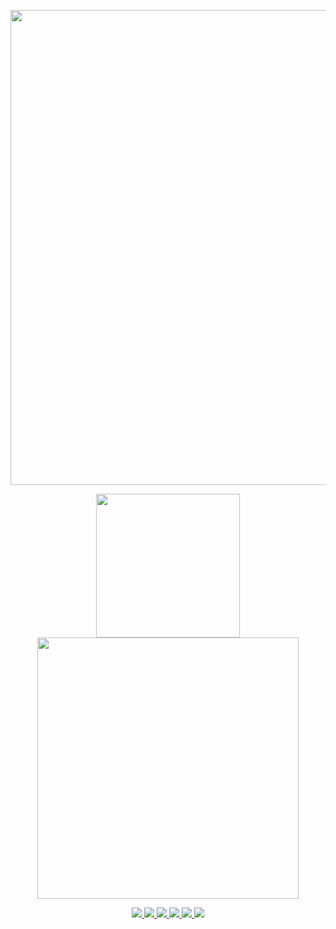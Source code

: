 <p align="center">
  <a href="https://github.com/dimkagithub">
    <img src="https://github-profile-summary-cards.vercel.app/api/cards/profile-details?username=dimkagithub&theme=solarized_dark" width="760">
  </a>
</p>

<p align="center">
  <a href="https://github.com/dimkagithub">
    <img src="https://github-readme-stats-dimkagithubvercel.vercel.app/api?username=dimkagithub&border_radius=10&show=reviews,discussions_started,discussions_answered,prs_merged,prs_merged_percentage&show_icons=true&include_all_commits=true&count_private=true&theme=vision-friendly-dark" height="230" hspace="10">
  <a href= "https://github.com/dimkagithub">
    <img src="https://github-readme-stats-dimkagithubvercel.vercel.app/api/top-langs/?username=dimkagithub&border_radius=3&layout=compact&theme=vision-friendly-dark" width="418">
  </a>
</p>

<p align="center">
  <a href="https://github.com/dimkagithub">
    <img src="https://badges.pufler.dev/visits/dimkagithub/dimkagithub?logo=GitHub&style=plastic&a=0">
  </a>
  <a href="https://github.com/dimkagithub">
    <img src="https://badges.pufler.dev/years/dimkagithub?logo=GitHub&style=plastic&a=0">
  </a>
  <a href="https://github.com/dimkagithub?tab=repositories">
    <img src="https://badges.pufler.dev/repos/dimkagithub?logo=GitHub&style=plastic&a=0">
  </a>
  <a href="https://gist.github.com/dimkagithub">
    <img src="https://badges.pufler.dev/gists/dimkagithub?logo=GitHub&style=plastic&a=0">
  </a>
  <a href="https://github.com/dimkagithub">
    <img src="https://badges.pufler.dev/commits/monthly/dimkagithub?logo=GitHub&style=plastic&a=0">
  </a>
    <a href="https://github.com/dimkagithub">
    <img src="https://badges.pufler.dev/commits/yearly/dimkagithub?logo=GitHub&style=plastic&a=0">
  </a>
</p>
